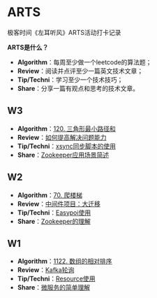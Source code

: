 # ARTS
极客时间《左耳听风》ARTS活动打卡记录



**ARTS是什么？**

- **Algorithm**：每周至少做一个leetcode的算法题；
- **Review**：阅读并点评至少一篇英文技术文章；
- **Tip/Techni**：学习至少一个技术技巧；
- **Share**：分享一篇有观点和思考的技术文章。


## W3
- **Algorithm**：[120. 三角形最小路径和](https://github.com/hornsey/ARTS/blob/master/Algorithm/W3-Q120%E4%B8%89%E8%A7%92%E5%BD%A2%E6%9C%80%E5%B0%8F%E8%B7%AF%E5%BE%84%E5%92%8C.md)
- **Review**：[如何提高解决问题能力](https://github.com/hornsey/ARTS/blob/master/Review/W3-%E5%A6%82%E4%BD%95%E6%8F%90%E9%AB%98%E8%A7%A3%E5%86%B3%E9%97%AE%E9%A2%98%E8%83%BD%E5%8A%9B.md)
- **Tip/Techni**：[xsync同步脚本的使用](https://github.com/hornsey/ARTS/blob/master/Tip/W3-xsync%E5%90%8C%E6%AD%A5%E7%9A%84%E4%BD%BF%E7%94%A8.md)
- **Share**：[Zookeeper应用场景简述](https://github.com/hornsey/ARTS/blob/master/Sharing/W3-zookeeper%E5%BA%94%E7%94%A8%E5%9C%BA%E6%99%AF%E7%AE%80%E8%BF%B0.md)


## W2
- **Algorithm**：[70. 爬楼梯](https://github.com/hornsey/ARTS/blob/master/Algorithm/W2-Q70%E7%88%AC%E6%A5%BC%E6%A2%AF.md)
- **Review**：[中间件项目：大迁移](https://github.com/hornsey/ARTS/blob/master/Review/W2-Uber%E6%95%B0%E6%8D%AE%E5%BA%93%E5%A4%A7%E8%BF%81%E7%A7%BB.md)
- **Tip/Techni**：[Easypoi使用](https://github.com/hornsey/ARTS/blob/master/Tip/W2-Easypoi%E7%9A%84%E4%BD%BF%E7%94%A8.md)
- **Share**：[Zookeeper的理解](https://github.com/hornsey/ARTS/blob/master/Sharing/W2-zookeeper%E7%90%86%E8%A7%A3.md)


## W1
- **Algorithm**：[1122. 数组的相对排序](https://github.com/hornsey/ARTS/blob/master/Algorithm/W1-Q1122%E6%95%B0%E7%BB%84%E7%9A%84%E7%9B%B8%E5%AF%B9%E6%8E%92%E5%BA%8F.md)
- **Review**：[Kafka轮询](https://github.com/hornsey/ARTS/blob/master/Review/W1-kafka%E8%BD%AE%E8%AF%A2.md)
- **Tip/Techni**：[Resource使用](https://github.com/hornsey/ARTS/blob/master/Tip/W1-Resource%E4%BD%BF%E7%94%A8.md)
- **Share**：[微服务的简单理解](https://github.com/hornsey/ARTS/blob/master/Sharing/W1-%E5%BE%AE%E6%9C%8D%E5%8A%A1%E7%90%86%E8%A7%A3.md)



 
 

